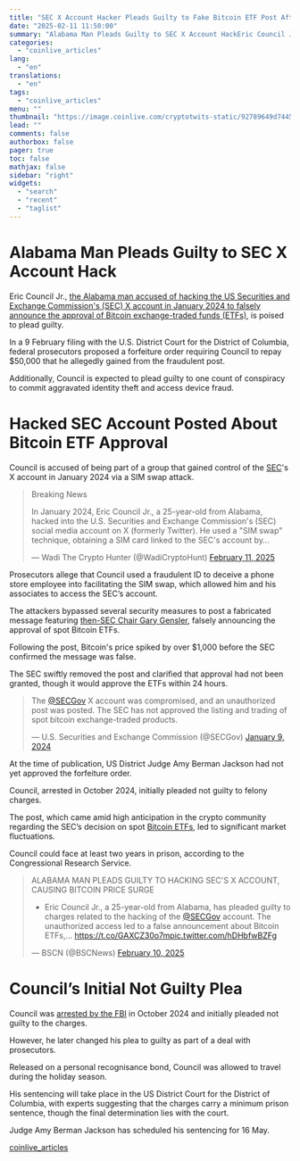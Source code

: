 ```yaml
---
title: "SEC X Account Hacker Pleads Guilty to Fake Bitcoin ETF Post After Initial Denial, Sentencing Set for 16 May"
date: "2025-02-11 11:50:00"
summary: "Alabama Man Pleads Guilty to SEC X Account HackEric Council Jr., the Alabama man accused of hacking the US Securities and Exchange Commission's (SEC) X account in January 2024 to falsely announce the approval of Bitcoin exchange-traded funds (ETFs), is poised to plead guilty. In a 9 February filing with..."
categories:
  - "coinlive_articles"
lang:
  - "en"
translations:
  - "en"
tags:
  - "coinlive_articles"
menu: ""
thumbnail: "https://image.coinlive.com/cryptotwits-static/92789649d7445103043c210940bf1b48.jpeg"
lead: ""
comments: false
authorbox: false
pager: true
toc: false
mathjax: false
sidebar: "right"
widgets:
  - "search"
  - "recent"
  - "taglist"
---
```


Alabama Man Pleads Guilty to SEC X Account Hack
===============================================

Eric Council Jr., [the Alabama man accused of hacking the US Securities and Exchange Commission's (SEC) X account in January 2024 to falsely announce the approval of Bitcoin exchange-traded funds (ETFs)](https://www.coinlive.com/news/sec-and-twitter-launch-investigations-following-fake-bitcoin-etf-tweet ), is poised to plead guilty.

In a 9 February filing with the U.S. District Court for the District of Columbia, federal prosecutors proposed a forfeiture order requiring Council to repay $50,000 that he allegedly gained from the fraudulent post.

Additionally, Council is expected to plead guilty to one count of conspiracy to commit aggravated identity theft and access device fraud.

Hacked SEC Account Posted About Bitcoin ETF Approval
====================================================

Council is accused of being part of a group that gained control of the [SEC](https://www.coinlive.com/news/sec-s-new-crypto-task-force-aims-for-regulatory-reset-sets )'s X account in January 2024 via a SIM swap attack.

> Breaking News   
>   
> In January 2024, Eric Council Jr., a 25-year-old from Alabama, hacked into the U.S. Securities and Exchange Commission's (SEC) social media account on X (formerly Twitter). He used a "SIM swap" technique, obtaining a SIM card linked to the SEC's account by…
> 
> — Wadi The Crypto Hunter (@WadiCryptoHunt) [February 11, 2025](https://twitter.com/WadiCryptoHunt/status/1889121646520271118?ref_src=twsrc%5Etfw)

Prosecutors allege that Council used a fraudulent ID to deceive a phone store employee into facilitating the SIM swap, which allowed him and his associates to access the SEC’s account.

The attackers bypassed several security measures to post a fabricated message featuring [then-SEC Chair Gary Gensler](https://www.coinlive.com/news/good-riddance-gary-gensler-as-crypto-friendly-mark-uyeda-steps-in ), falsely announcing the approval of spot Bitcoin ETFs.

Following the post, Bitcoin's price spiked by over $1,000 before the SEC confirmed the message was false.

The SEC swiftly removed the post and clarified that approval had not been granted, though it would approve the ETFs within 24 hours.

> The [@SECGov](https://twitter.com/SECGov?ref_src=twsrc%5Etfw) X account was compromised, and an unauthorized post was posted. The SEC has not approved the listing and trading of spot bitcoin exchange-traded products.
> 
> — U.S. Securities and Exchange Commission (@SECGov) [January 9, 2024](https://twitter.com/SECGov/status/1744837121406349714?ref_src=twsrc%5Etfw)

At the time of publication, US District Judge Amy Berman Jackson had not yet approved the forfeiture order.

Council, arrested in October 2024, initially pleaded not guilty to felony charges.

The post, which came amid high anticipation in the crypto community regarding the SEC’s decision on spot [Bitcoin ETFs](https://www.coinlive.com/news/trump-enters-investment-arena-eyes-bitcoin-plus-etf-launch-is), led to significant market fluctuations.

Council could face at least two years in prison, according to the Congressional Research Service.

> ALABAMA MAN PLEADS GUILTY TO HACKING SEC'S X ACCOUNT, CAUSING BITCOIN PRICE SURGE  
>   
> - Eric Council Jr., a 25-year-old from Alabama, has pleaded guilty to charges related to the hacking of the [@SECGov](https://twitter.com/SECGov?ref_src=twsrc%5Etfw) account. The unauthorized access led to a false announcement about Bitcoin ETFs,… <https://t.co/GAXCZ30o7m>[pic.twitter.com/hDHbfwBZFg](https://t.co/hDHbfwBZFg)
> 
> — BSCN (@BSCNews) [February 10, 2025](https://twitter.com/BSCNews/status/1889031989787087080?ref_src=twsrc%5Etfw)

Council’s Initial Not Guilty Plea
=================================

Council was [arrested by the FBI](https://www.coinlive.com/news/polymarket-in-jeopardy-as-fbi-raids-ceo-s-home-in-election) in October 2024 and initially pleaded not guilty to the charges.

However, he later changed his plea to guilty as part of a deal with prosecutors.

Released on a personal recognisance bond, Council was allowed to travel during the holiday season.

His sentencing will take place in the US District Court for the District of Columbia, with experts suggesting that the charges carry a minimum prison sentence, though the final determination lies with the court.

Judge Amy Berman Jackson has scheduled his sentencing for 16 May.

[coinlive_articles](https://www.coinlive.com/news/sec-x-account-hacker-pleads-guilty-to-fake-bitcoin-etf)
